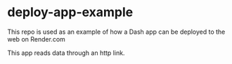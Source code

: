 # deploy-app-example

This repo is used as an example of how a Dash app can be deployed to the web on Render.com

This app reads data through an http link. 
